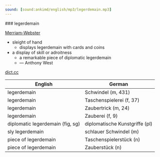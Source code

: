 ```yaml
---
sound: [sound:ankimd/english/mp3/legerdemain.mp3]
---
```


\### legerdemain

[Merriam-Webster](https://www.merriam-webster.com/dictionary/legerdemain)

- sleight of hand
    - displays legerdemain with cards and coins
- a display of skill or adroitness
    - a remarkable piece of diplomatic legerdemain
    - — Anthony West

[dict.cc](https://www.dict.cc/legerdemain)

| English        | German       |
| -------------- | ------------ |
| legerdemain | Schwindel (m, 431) |
| legerdemain | Taschenspielerei (f, 37) |
| legerdemain | Zaubertrick (m, 24) |
| legerdemain | Zauberei (f, 9) |
| diplomatic legerdemain (fig, sg) | diplomatische Kunstgriffe (pl) |
| sly legerdemain | schlauer Schwindel (m) |
| piece of legerdemain | Taschenspielerstück (n) |
| piece of legerdemain | Zauberstück (n) |
